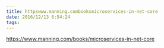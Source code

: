 ```yaml
---
title: httpswww.manning.combooksmicroservices-in-net-core
date: 2016/12/13 6:54:24
tags:
---
```



<https://www.manning.com/books/microservices-in-net-core>

